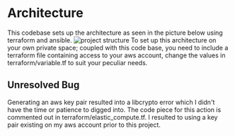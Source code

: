 # Architecture

This codebase sets up the architecture as seen in the picture below using terraform and ansible.
![project structure](/home/david/Desktop/project.png)
To set up this architecture on your own private space; coupled with this code base, you need to include a terraform file containing access to your aws account, change the values in terraform/variable.tf to suit your peculiar needs.

## Unresolved Bug

Generating an aws key pair resulted into a libcrypto error which I didn't have the time or patience to digged into. The code piece for this action is commented out in terraform/elastic_compute.tf. I resulted to using a key pair existing on my aws account prior to this project.
